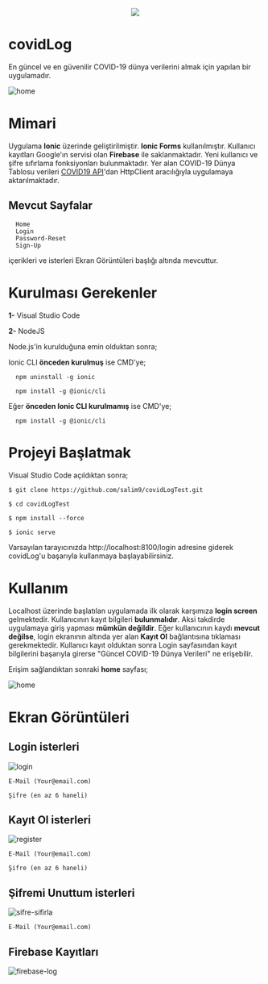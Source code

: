 <p align="center">
<img src="https://user-images.githubusercontent.com/34637980/104817681-cbc20a80-5833-11eb-84e5-d603e6347ec8.png">
</p>

# **covidLog**

En güncel ve en güvenilir COVID-19 dünya verilerini almak için yapılan bir uygulamadır. 

![home](https://user-images.githubusercontent.com/34637980/104817648-9b7a6c00-5833-11eb-9884-69f3f688eab0.png)

# Mimari

Uygulama **Ionic** üzerinde geliştirilmiştir. **Ionic Forms** kullanılmıştır. Kullanıcı kayıtları Google'ın servisi olan **Firebase** ile saklanmaktadır. Yeni kullanıcı ve şifre sıfırlama fonksiyonları bulunmaktadır.
Yer alan COVID-19 Dünya Tablosu verileri [COVID19 API](https://api.covid19api.com/summary "COVID19-API")'dan HttpClient aracılığıyla uygulamaya aktarılmaktadır.

  ## Mevcut Sayfalar
      Home
      Login
      Password-Reset
      Sign-Up
  
  içerikleri ve isterleri Ekran Görüntüleri başlığı altında mevcuttur.

# Kurulması Gerekenler

**1-** Visual Studio Code

**2-** NodeJS

Node.js'in kurulduğuna emin olduktan sonra;

  Ionic CLI **önceden kurulmuş** ise CMD'ye;
  
      npm uninstall -g ionic
      
      npm install -g @ionic/cli
  
  Eğer **önceden Ionic CLI kurulmamış** ise CMD'ye; 
  
      npm install -g @ionic/cli


# Projeyi Başlatmak

Visual Studio Code açıldıktan sonra;

    $ git clone https://github.com/salim9/covidLogTest.git

    $ cd covidLogTest

    $ npm install --force

    $ ionic serve

Varsayılan tarayıcınızda http://localhost:8100/login adresine giderek covidLog'u başarıyla kullanmaya başlayabilirsiniz.

# Kullanım

Localhost üzerinde başlatılan uygulamada ilk olarak karşımıza **login screen** gelmektedir. Kullanıcının kayıt bilgileri **bulunmalıdır**.
Aksi takdirde uygulamaya giriş yapması **mümkün değildir**. Eğer kullanıcının kaydı **mevcut değilse**, login ekranının altında yer alan **Kayıt Ol**
bağlantısına tıklaması gerekmektedir. Kullanıcı kayıt olduktan sonra Login sayfasından kayıt bilgilerini başarıyla girerse "Güncel COVID-19 Dünya Verileri"
ne erişebilir.
  
  Erişim sağlandıktan sonraki **home** sayfası;
  
  ![home](https://user-images.githubusercontent.com/34637980/104817648-9b7a6c00-5833-11eb-9884-69f3f688eab0.png)

# Ekran Görüntüleri

## Login isterleri

![login](https://user-images.githubusercontent.com/34637980/104817649-9c130280-5833-11eb-97c5-9eeae7759c80.png)

    E-Mail (Your@email.com)
  
    Şifre (en az 6 haneli)
  
## Kayıt Ol isterleri

   ![register](https://user-images.githubusercontent.com/34637980/104817640-99181200-5833-11eb-9194-61a7f1cdc4be.png)
    
    E-Mail (Your@email.com)
  
    Şifre (en az 6 haneli)
  
## Şifremi Unuttum isterleri

![sifre-sifirla](https://user-images.githubusercontent.com/34637980/104817642-99b0a880-5833-11eb-94c3-e8b58f32f21b.png)

    E-Mail (Your@email.com)


## Firebase Kayıtları

![firebase-log](https://user-images.githubusercontent.com/34637980/104817644-9a493f00-5833-11eb-9128-04082e27a7ef.png)

